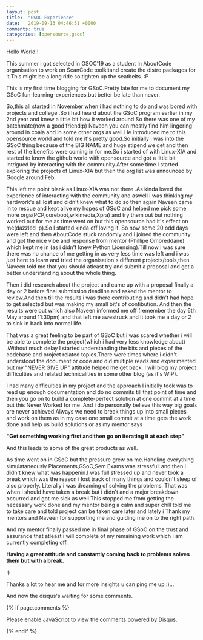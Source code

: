 ```yaml
---
layout: post
title:  "GSOC Experience"
date:   2019-09-13 04:46:51 +0000
comments: true
categories: [opensource,gsoc]
---
```


Hello World!!


This summer i got selected in GSOC'19 as a student in AboutCode organisation to work on ScanCode toolkitand create the distro packages for it.This might be a long ride so tighten up the seatbelts. :P

This is my first time blogging for GSoC.Pretty late for me to document my GSoC fun-learning-experiences,but better be late than never.

So,this all started in November when i had nothing to do and was bored with projects and college .So i had  heard about the GSoC program earlier in my 2nd year and knew a little bit how it worked around.So there was one of my batchmate(now a good friend:p) Naveen you can mostly find him lingering around in coala and in some other orgs as well.He introduced me to this opensource world and told me it's pretty good.So initially i was into the GSoC thing because of the BIG NAME and huge stipend we get and then rest of the benefits were coming in for me.So i started of with Linux-XIA and started to know the github world with opensource and got a little bit intrigued by interacting with the community.After some time i started exploring the projects of Linux-XIA but then the org list was announced by Google around Feb.

This left me point blank as Linux-XIA was not there .As kinda loved the experience of interacting with the community and aswell i was thinking my hardwork's all lost and didn't knew what to do so then again Naveen came in to rescue and kept alive my hopes of GSoC and helped me pick some more orgs(PCP,coreboot,wikimedia,Xpra) and try them out but nothing worked out for me as time went on but this opensource had it's effect on me(dazzled :p).So I started kinda off loving it. So now some 20 odd days were left and then  AboutCode stuck randomly and i  joined the community and got the nice vibe and response from mentor (Phillipe Ombreddane) which kept me in (as i didn't knew Python,Licensing).Till now i was sure there was no chance of me getting in as very less time was left and i was just here to learn and tried the organisation's different projects/tools,then Naveen told  me that you should atleast try and submit a proposal and get a better understanding about the whole thing.

Then i did research about the project and came up with a proposal finally a day or 2 before final submission deadline and asked the mentor to review.And then till the results i was there contributing and didn't had hope to get selected but was making my small bit's of contibution. And then the results were out which also Naveen informed me off (remember the day 6th May around 11:30pm) and that left me awestruck and it took me a day or 2 to sink in back into normal life.

That was a great feeling to be part of GSoC but i was scared whether i will be able to complete the project(which i had very less knowledge about) .Without much delay I started understanding the bits and pieces of the codebase and project related topics.There were times where i didn't understood the document or code and did multiple reads and experimented but my "NEVER GIVE UP" attitude helped me get back. I will blog my project difficulties and related technicalities in some other blog (as it's WIP).

I had many difficulties in my project and the approach I initially took was to read up enough documentation and do no commits till that point of time and then  you go on to build a complete-perfect solution at one commit at a time but this Never Worked for me .And i  do personally believe this way big goals are never achieved.Always we need to break things up  into small pieces and work on them as in my case one small commit at a time gets the work done and help us build solutions or as my mentor says 

**"Get something working first and then go on iterating it at each step"**

And this leads to some of the great products as well.

As time went on in GSoC but the pressure grew on me.Handling everything simulataneously Placements,GSoC,Sem Exams was stressfull and then i didn't knew what was happenin.I was full stressed up and never took a break which was the reason i lost track of many things and couldn't sleep of also properly. Literally i was dreaming of solving the problems. That was when i should have taken a break but i didn't and a major breakdown occurred and got me sick as well.This stopped me from getting the necessary work done and my mentor being a calm and super chill told me to take care and told project can be taken care later and lately i Thank my mentors and Naveen for supporting me and guiding me on to the right path.

And my mentor finally  passed me in final phase of GSoC on the trust and assurance that atleast i will complete of my remaining work which i am currently completing off.    

**Having a great attitude and constantly coming back to problems solves them but with a break.**

:)

Thanks a lot to hear me and for more insights u can ping me up :)...

And now the disqus's waiting for some comments.

{% if page.comments %}
<div id="disqus_thread"></div>
<script>

/**
*  RECOMMENDED CONFIGURATION VARIABLES: EDIT AND UNCOMMENT THE SECTION BELOW TO INSERT DYNAMIC VALUES FROM YOUR PLATFORM OR CMS.
*  LEARN WHY DEFINING THESE VARIABLES IS IMPORTANT: https://disqus.com/admin/universalcode/#configuration-variables*/

var disqus_config = function () {
this.page.url = 'https://aj4ayushjain.github.io/opensource/gsoc/2019/09/05/GSOC-Experience.html;'  // Replace PAGE_URL with your page's canonical URL variable
this.page.identifier = 'https://aj4ayushjain.github.io/opensource/gsoc/2019/09/05/GSOC-Experience.html;' // Replace PAGE_IDENTIFIER with your page's unique identifier variable
};

(function() { // DON'T EDIT BELOW THIS LINE
var d = document, s = d.createElement('script');
s.src = 'https://aj4ayushjain-github-io.disqus.com/embed.js';
s.setAttribute('data-timestamp', +new Date());
(d.head || d.body).appendChild(s);
})();
</script>
<noscript>Please enable JavaScript to view the <a href="https://disqus.com/?ref_noscript">comments powered by Disqus.</a></noscript>
                            
{% endif %}

